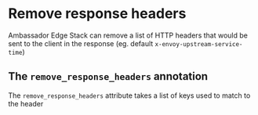 # Remove response headers

Ambassador Edge Stack can remove a list of HTTP headers that would be sent to the client in the response (eg. default `x-envoy-upstream-service-time`)

## The `remove_response_headers` annotation

The `remove_response_headers` attribute takes a list of keys used to match to the header

